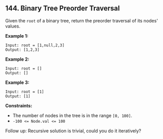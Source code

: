 
## 144. Binary Tree Preorder Traversal

Given the `root` of a binary tree, return the preorder traversal of its nodes' values.

__Example 1:__  
```
Input: root = [1,null,2,3]
Output: [1,2,3]
```


__Example 2:__  
```
Input: root = []
Output: []
```


__Example 3:__  
```
Input: root = [1]
Output: [1]
```



__Constraints:__

* The number of nodes in the tree is in the range `[0, 100]`.
* `-100 <= Node.val <= 100`
 



Follow up: Recursive solution is trivial, could you do it iteratively?   



